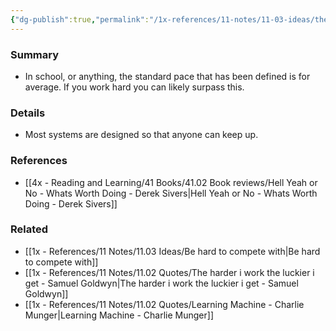 ```yaml
---
{"dg-publish":true,"permalink":"/1x-references/11-notes/11-03-ideas/the-standard-pace-is-for-average/","title":"The standard pace is for average","created":"2023-06-25T17:55:49.000+03:00","updated":"2024-02-14T20:18:22.042+03:00"}
---
```



### Summary
- In school, or anything, the standard pace that has been defined is for average. If you work hard you can likely surpass this.

### Details
- Most systems are designed so that anyone can keep up. 

### References
- [[4x - Reading and Learning/41 Books/41.02 Book reviews/Hell Yeah or No - Whats Worth Doing - Derek Sivers\|Hell Yeah or No - Whats Worth Doing - Derek Sivers]]

### Related
- [[1x - References/11 Notes/11.03 Ideas/Be hard to compete with\|Be hard to compete with]]
- [[1x - References/11 Notes/11.02 Quotes/The harder i work the luckier i get - Samuel Goldwyn\|The harder i work the luckier i get - Samuel Goldwyn]]
- [[1x - References/11 Notes/11.02 Quotes/Learning Machine - Charlie Munger\|Learning Machine - Charlie Munger]]